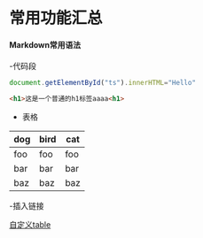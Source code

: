 # 常用功能汇总

#### Markdown常用语法

-代码段

```javascript
document.getElementById("ts").innerHTML="Hello"
```

```html
<h1>这是一个普通的h1标签aaaa<h1>
```

- 表格

dog | bird | cat
----|------|----
foo | foo  | foo
bar | bar  | bar
baz | baz  | baz

-插入链接

[自定义table](https://gitee.com/liverpooler17/functions/blob/master/pages/自定义table.md#)

